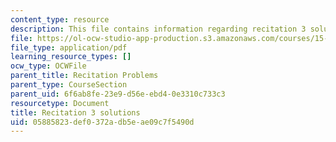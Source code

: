 ```yaml
---
content_type: resource
description: This file contains information regarding recitation 3 solutions.
file: https://ol-ocw-studio-app-production.s3.amazonaws.com/courses/15-053-optimization-methods-in-management-science-spring-2013/05885823def0372adb5eae09c7f5490d_MIT15_053S13_rec03sol.pdf
file_type: application/pdf
learning_resource_types: []
ocw_type: OCWFile
parent_title: Recitation Problems
parent_type: CourseSection
parent_uid: 6f6ab8fe-23e9-d56e-ebd4-0e3310c733c3
resourcetype: Document
title: Recitation 3 solutions
uid: 05885823-def0-372a-db5e-ae09c7f5490d
---
```

